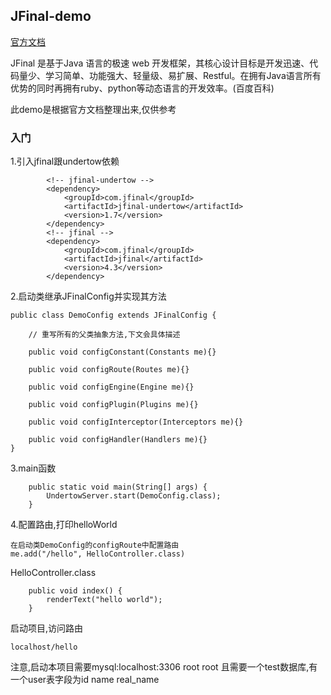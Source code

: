 ## JFinal-demo
[官方文档](https://www.jfinal.com/doc/ 'jfinal-doc')

JFinal 是基于Java 语言的极速 web 开发框架，其核心设计目标是开发迅速、代码量少、学习简单、功能强大、轻量级、易扩展、Restful。在拥有Java语言所有优势的同时再拥有ruby、python等动态语言的开发效率。(百度百科)

此demo是根据官方文档整理出来,仅供参考

### 入门

1.引入jfinal跟undertow依赖
```
        <!-- jfinal-undertow -->
        <dependency>
            <groupId>com.jfinal</groupId>
            <artifactId>jfinal-undertow</artifactId>
            <version>1.7</version>
        </dependency>
        <!-- jfinal -->
        <dependency>
            <groupId>com.jfinal</groupId>
            <artifactId>jfinal</artifactId>
            <version>4.3</version>
        </dependency>
```
2.启动类继承JFinalConfig并实现其方法
```
public class DemoConfig extends JFinalConfig {

    // 重写所有的父类抽象方法,下文会具体描述
    
	public void configConstant(Constants me){}
	
	public void configRoute(Routes me){}
	
	public void configEngine(Engine me){}
	
	public void configPlugin(Plugins me){}
	
	public void configInterceptor(Interceptors me){}
	
	public void configHandler(Handlers me){}
}
```
3.main函数
```
    public static void main(String[] args) {
        UndertowServer.start(DemoConfig.class);
    }
```
4.配置路由,打印helloWorld
```
在启动类DemoConfig的configRoute中配置路由
me.add("/hello", HelloController.class)
```
HelloController.class
```
    public void index() {
        renderText("hello world");
    }
```
启动项目,访问路由
```
localhost/hello
```
注意,启动本项目需要mysql:localhost:3306 root root
且需要一个test数据库,有一个user表字段为id name real_name